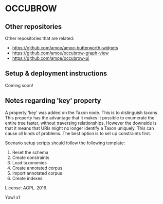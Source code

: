# OCCUBROW

## Other repositories

Other repositories that are related:

* <https://github.com/amoe/amoe-butterworth-widgets>
* <https://github.com/amoe/occubrow-graph-view>
* <https://github.com/amoe/occubrow-ui>

## Setup & deployment instructions

Coming soon!

## Notes regarding 'key' property

A property 'key' was added on the Taxon node.  This is to distinguish taxons.
This property has the advantage that it makes it possible to enumerate the entire
tree faster, without traversing relationships.  However the downside is that
it means that URIs might no longer identify a Taxon uniquely.  This can cause
all kinds of problems.  The best option is to set up constraints first.

Scenario setup scripts should follow the following template:

1. Reset the schema
2. Create constraints
3. Load taxonomies
4. Create annotated corpus
5. Import annotated corpus
6. Create indexes

License: AGPL.  2019.

Yow!  x1
